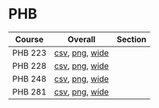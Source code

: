 # PHB

| Course | Overall | Section |
| ------ | ------- | ------- |
| PHB 223 | [csv](https://github.com/UCSD-Historical-Enrollment-Data/2025Spring/blob/main/overall/PHB%20223.csv), [png](https://raw.githubusercontent.com/UCSD-Historical-Enrollment-Data/2025Spring/main/plot_overall/PHB%20223.png), [wide](https://raw.githubusercontent.com/UCSD-Historical-Enrollment-Data/2025Spring/main/plot_overall_wide/PHB%20223.png) |  |
| PHB 228 | [csv](https://github.com/UCSD-Historical-Enrollment-Data/2025Spring/blob/main/overall/PHB%20228.csv), [png](https://raw.githubusercontent.com/UCSD-Historical-Enrollment-Data/2025Spring/main/plot_overall/PHB%20228.png), [wide](https://raw.githubusercontent.com/UCSD-Historical-Enrollment-Data/2025Spring/main/plot_overall_wide/PHB%20228.png) |  |
| PHB 248 | [csv](https://github.com/UCSD-Historical-Enrollment-Data/2025Spring/blob/main/overall/PHB%20248.csv), [png](https://raw.githubusercontent.com/UCSD-Historical-Enrollment-Data/2025Spring/main/plot_overall/PHB%20248.png), [wide](https://raw.githubusercontent.com/UCSD-Historical-Enrollment-Data/2025Spring/main/plot_overall_wide/PHB%20248.png) |  |
| PHB 281 | [csv](https://github.com/UCSD-Historical-Enrollment-Data/2025Spring/blob/main/overall/PHB%20281.csv), [png](https://raw.githubusercontent.com/UCSD-Historical-Enrollment-Data/2025Spring/main/plot_overall/PHB%20281.png), [wide](https://raw.githubusercontent.com/UCSD-Historical-Enrollment-Data/2025Spring/main/plot_overall_wide/PHB%20281.png) |  |

